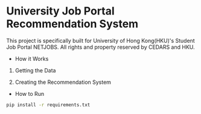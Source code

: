 # University Job Portal Recommendation System
This project is specifically built for University of Hong Kong(HKU)'s Student Job Portal NETJOBS. All rights and property reserved by CEDARS and HKU.

- How it Works

1. Getting the Data

2. Creating the Recommendation System

- How to Run
```bash
pip install -r requirements.txt
```
